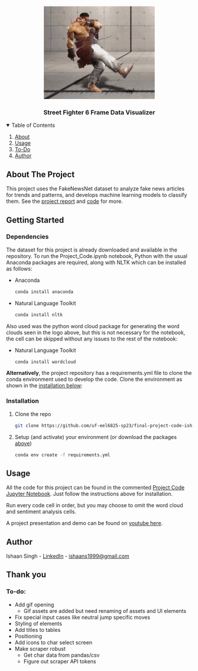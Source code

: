 <!-- PROJECT LOGO -->
<br />
<p align="center">
  <a href="https://github.com/ishaansingh99/SF6-Frame-Data-Visualizer/">
    <img src="assets/README/ryu-dance.gif" alt="Gif of Ryu dancing like Jamie" width="300" height="250">
  </a>
  <h3 align="center">Street Fighter 6 Frame Data Visualizer</h3>
</p>

<!-- TABLE OF CONTENTS -->
<details open="open">
  <summary>Table of Contents</summary>
  <ol>
    <li>
      <a href="#about">About</a>
    </li>
    <li><a href="#usage">Usage</a></li>
    <li><a href="#to-do">To-Do</a></li>
    <li><a href="#author">Author</a></li>
  </ol>
</details>

<!-- ABOUT THE PROJECT -->
## About The Project

This project uses the FakeNewsNet dataset to analyze fake news articles for trends and patterns, and develops machine learning models to classify them. See the [project report](Project_Report.pdf) and [code](Project_Code.ipynb) for more.

<!-- GETTING STARTED -->
## Getting Started

### Dependencies

The dataset for this project is already downloaded and available in the repository. To run the Project_Code.ipynb notebook, Python with the usual Anaconda packages are required, along with NLTK which can be installed as follows:

* Anaconda
  ```sh
  conda install anaconda
  ```
* Natural Language Toolkit
  ```sh
  conda install nltk
  ```
Also used was the python word cloud package for generating the word clouds seen in the logo above, but this is not necessary for the notebook, the cell can be skipped without any issues to the rest of the notebook:

* Natural Language Toolkit
  ```sh
  conda install wordcloud
  ```

**Alternatively**, the project repository has a requirements.yml file to clone the conda environment used to develop the code. Clone the environment as shown in the <a href="#installation">installation below</a>:

### Installation

1. Clone the repo
   ```sh
   git clone https://github.com/uf-eel6825-sp23/final-project-code-ishaansingh99.git
   ```
2. Setup (and activate) your environment (or download the packages <a href="#dependencies">above</a>)
   ```sh
   conda env create -f requirements.yml
   ```

<!-- USAGE EXAMPLES -->
## Usage

All the code for this project can be found in the commented [Project Code Jupyter Notebook](Project_Code.ipynb). Just follow the instructions above for installation.

Run every code cell in order, but you may choose to omit the word cloud and sentiment analysis cells.

A project presentation and demo can be found on [youtube here](https://youtu.be/02RJxJ7cR6c).

<!-- Author -->
## Author

Ishaan Singh - [LinkedIn](https://www.linkedin.com/in/ishaan-singh-se/) - ishaans1999@gmail.com

## Thank you

### To-do:
- Add gif opening
  -  Gif assets are added but need renaming of assets and UI elements
- Fix special input cases like neutral jump specific moves
- Styling of elements
- Add titles to tables
- Positioning
- Add icons to char select screen
- Make scraper robust
  - Get char data from pandas/csv
  - Figure out scraper API tokens